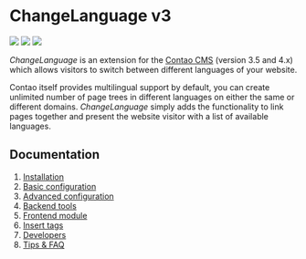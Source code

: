 # ChangeLanguage v3

[![](https://img.shields.io/travis/terminal42/contao-changelanguage/develop.svg)](https://travis-ci.org/terminal42/contao-changelanguage/)
[![](https://img.shields.io/scrutinizer/g/terminal42/contao-changelanguage/develop.svg)](https://scrutinizer-ci.com/g/terminal42/contao-changelanguage/)
[![](https://img.shields.io/coveralls/terminal42/contao-changelanguage/develop.svg)](https://coveralls.io/github/terminal42/contao-changelanguage)


*ChangeLanguage* is an extension for the [Contao CMS][1] (version 3.5 and 4.x)
which allows visitors to switch between different languages of your website.

Contao itself provides multilingual support by default, you can create unlimited
number of page trees in different languages on either the same or different
domains. *ChangeLanguage* simply adds the functionality to link pages
together and present the website visitor with a list of available languages.


## Documentation

1. [Installation](docs/01-installation.md)
2. [Basic configuration](docs/02-basics.md)
3. [Advanced configuration](docs/03-advanced.md)
4. [Backend tools](docs/04-backend.md)
5. [Frontend module](docs/05-frontend-module.md)
6. [Insert tags](docs/06-inserttags.md)
7. [Developers](docs/07-developers.md)
8. [Tips & FAQ](docs/08-tips-faq.md)



[1]: https://contao.org
